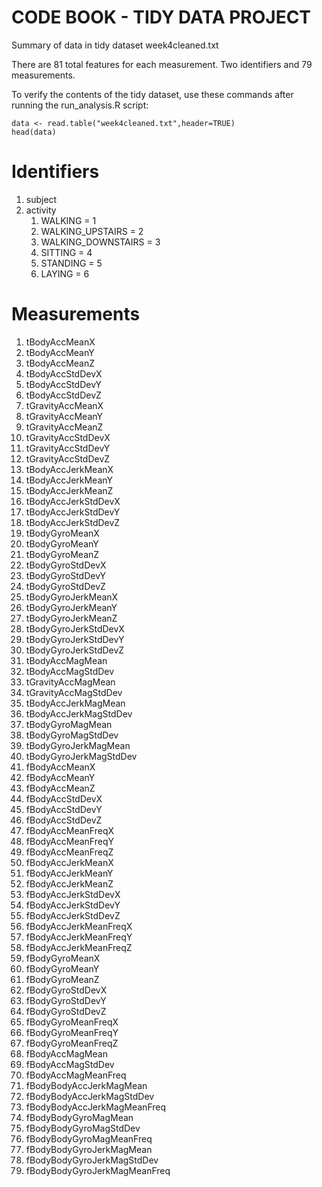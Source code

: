 # CODE BOOK - TIDY DATA PROJECT

Summary of data in tidy dataset week4cleaned.txt

There are 81 total features for each measurement. Two identifiers and 79 measurements.

To verify the contents of the tidy dataset, use these commands after running the run_analysis.R script:

~~~~
data <- read.table("week4cleaned.txt",header=TRUE)
head(data)
~~~~

# Identifiers

1. subject
1. activity
   1. WALKING = 1
   1. WALKING_UPSTAIRS = 2
   1. WALKING_DOWNSTAIRS = 3
   1. SITTING = 4
   1. STANDING = 5
   1. LAYING = 6
  
# Measurements

1. tBodyAccMeanX
1. tBodyAccMeanY
1. tBodyAccMeanZ
1. tBodyAccStdDevX
1. tBodyAccStdDevY
1. tBodyAccStdDevZ
1. tGravityAccMeanX
1. tGravityAccMeanY
1. tGravityAccMeanZ
1. tGravityAccStdDevX
1. tGravityAccStdDevY
1. tGravityAccStdDevZ
1. tBodyAccJerkMeanX
1. tBodyAccJerkMeanY
1. tBodyAccJerkMeanZ
1. tBodyAccJerkStdDevX
1. tBodyAccJerkStdDevY
1. tBodyAccJerkStdDevZ
1. tBodyGyroMeanX
1. tBodyGyroMeanY
1. tBodyGyroMeanZ
1. tBodyGyroStdDevX
1. tBodyGyroStdDevY
1. tBodyGyroStdDevZ
1. tBodyGyroJerkMeanX
1. tBodyGyroJerkMeanY
1. tBodyGyroJerkMeanZ
1. tBodyGyroJerkStdDevX
1. tBodyGyroJerkStdDevY
1. tBodyGyroJerkStdDevZ
1. tBodyAccMagMean
1. tBodyAccMagStdDev
1. tGravityAccMagMean
1. tGravityAccMagStdDev
1. tBodyAccJerkMagMean
1. tBodyAccJerkMagStdDev
1. tBodyGyroMagMean
1. tBodyGyroMagStdDev
1. tBodyGyroJerkMagMean
1. tBodyGyroJerkMagStdDev
1. fBodyAccMeanX
1. fBodyAccMeanY
1. fBodyAccMeanZ
1. fBodyAccStdDevX
1. fBodyAccStdDevY
1. fBodyAccStdDevZ
1. fBodyAccMeanFreqX
1. fBodyAccMeanFreqY
1. fBodyAccMeanFreqZ
1. fBodyAccJerkMeanX
1. fBodyAccJerkMeanY
1. fBodyAccJerkMeanZ
1. fBodyAccJerkStdDevX
1. fBodyAccJerkStdDevY
1. fBodyAccJerkStdDevZ
1. fBodyAccJerkMeanFreqX
1. fBodyAccJerkMeanFreqY
1. fBodyAccJerkMeanFreqZ
1. fBodyGyroMeanX
1. fBodyGyroMeanY
1. fBodyGyroMeanZ
1. fBodyGyroStdDevX
1. fBodyGyroStdDevY
1. fBodyGyroStdDevZ
1. fBodyGyroMeanFreqX
1. fBodyGyroMeanFreqY
1. fBodyGyroMeanFreqZ
1. fBodyAccMagMean
1. fBodyAccMagStdDev
1. fBodyAccMagMeanFreq
1. fBodyBodyAccJerkMagMean
1. fBodyBodyAccJerkMagStdDev
1. fBodyBodyAccJerkMagMeanFreq
1. fBodyBodyGyroMagMean
1. fBodyBodyGyroMagStdDev
1. fBodyBodyGyroMagMeanFreq
1. fBodyBodyGyroJerkMagMean
1. fBodyBodyGyroJerkMagStdDev
1. fBodyBodyGyroJerkMagMeanFreq






